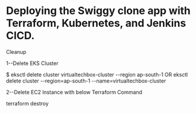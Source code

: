 # Deploying the Swiggy clone app with Terraform, Kubernetes, and Jenkins CICD.

Cleanup

1--Delete EKS Cluster

$ eksctl delete cluster virtualtechbox-cluster --region ap-south-1     OR    eksctl delete cluster --region=ap-south-1 --name=virtualtechbox-cluster

2--Delete EC2 Instance with below Terraform Command

terraform destroy






